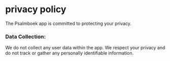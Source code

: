 # privacy policy

The Psalmboek app is committed to protecting your privacy.

### Data Collection:
We do not collect any user data within the app. We respect your privacy and do not track or gather any personally identifiable information.
